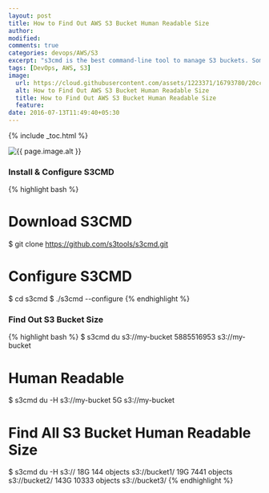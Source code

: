 ```yaml
---
layout: post
title: How to Find Out AWS S3 Bucket Human Readable Size
author:
modified:
comments: true
categories: devops/AWS/S3
excerpt: "s3cmd is the best command-line tool to manage S3 buckets. Sometimes, you will need to know the size of some of your bucket"
tags: [DevOps, AWS, S3]
image:
  url: https://cloud.githubusercontent.com/assets/1223371/16793780/20cc9308-48f1-11e6-8c9f-242070064a8f.png
  alt: How to Find Out AWS S3 Bucket Human Readable Size
  title: How to Find Out AWS S3 Bucket Human Readable Size
  feature:
date: 2016-07-13T11:49:40+05:30
---
```



{% include _toc.html %}

<img src="{{ page.image.url }}" alt="{{ page.image.alt }}" title="{{ page.image.title }}">

### Install & Configure S3CMD

{% highlight bash %}
# Download S3CMD
$ git clone https://github.com/s3tools/s3cmd.git
# Configure S3CMD
$ cd s3cmd
$ ./s3cmd --configure
{% endhighlight %}


### Find Out S3 Bucket Size
{% highlight bash %}
$ s3cmd du s3://my-bucket
5885516953 s3://my-bucket

# Human Readable
$ s3cmd du -H s3://my-bucket
5G   s3://my-bucket

# Find All S3 Bucket Human Readable Size
$ s3cmd du -H s3://
18G      144 objects s3://bucket1/
19G      7441 objects s3://bucket2/
143G     10333 objects s3://bucket3/
{% endhighlight %}
